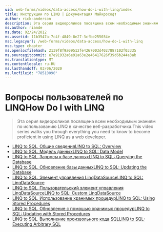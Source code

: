```yaml
---
uid: web-forms/videos/data-access/how-do-i-with-linq/index
title: Инструкции по LINQ | Документация Майкрософт
author: rick-anderson
description: Эта серия видеороликов посвящена всем необходимым знаниям по использованию LINQ в качестве веб-разработчика.
ms.author: riande
ms.date: 02/24/2012
ms.assetid: 11b3547a-7c4f-4849-8e27-3cfbe255034e
msc.legacyurl: /web-forms/videos/data-access/how-do-i-with-linq
msc.type: chapter
ms.openlocfilehash: 2139f8f9a09512fe4267003d4027887102f03335
ms.sourcegitcommit: e7e91932a6e91a63e2e46417626f39d6b244a3ab
ms.translationtype: MT
ms.contentlocale: ru-RU
ms.lasthandoff: 03/06/2020
ms.locfileid: "78510090"
---
```

# <a name="how-do-i-with-linq"></a><span data-ttu-id="3c932-103">Вопросы пользователей по LINQ</span><span class="sxs-lookup"><span data-stu-id="3c932-103">How Do I with LINQ</span></span>

> <span data-ttu-id="3c932-104">Эта серия видеороликов посвящена всем необходимым знаниям по использованию LINQ в качестве веб-разработчика.</span><span class="sxs-lookup"><span data-stu-id="3c932-104">This video series walks you through everything you need to know to become proficient in using LINQ as a web developer.</span></span>

- [<span data-ttu-id="3c932-105">LINQ to SQL. Общие сведения</span><span class="sxs-lookup"><span data-stu-id="3c932-105">LINQ to SQL: Overview</span></span>](how-do-i-linq-to-sql-overview.md)
- [<span data-ttu-id="3c932-106">LINQ to SQL. Модель данных</span><span class="sxs-lookup"><span data-stu-id="3c932-106">LINQ to SQL: Data Model</span></span>](how-do-i-linq-to-sql-data-model.md)
- [<span data-ttu-id="3c932-107">LINQ to SQL. Запросы к базе данных</span><span class="sxs-lookup"><span data-stu-id="3c932-107">LINQ to SQL: Querying the Database</span></span>](how-do-i-linq-to-sql-querying-the-database.md)
- [<span data-ttu-id="3c932-108">LINQ to SQL. Обновление базы данных</span><span class="sxs-lookup"><span data-stu-id="3c932-108">LINQ to SQL: Updating the Database</span></span>](how-do-i-linq-to-sql-updating-the-database.md)
- [<span data-ttu-id="3c932-109">LINQ to SQL. Элемент управления LinqDataSource</span><span class="sxs-lookup"><span data-stu-id="3c932-109">LINQ to SQL: LinqDataSource</span></span>](how-do-i-linq-to-sql-linqdatasource.md)
- [<span data-ttu-id="3c932-110">LINQ to SQL. Пользовательский элемент управления LinqDataSource</span><span class="sxs-lookup"><span data-stu-id="3c932-110">LINQ to SQL: Custom LinqDataSource</span></span>](how-do-i-linq-to-sql-custom-linqdatasource.md)
- [<span data-ttu-id="3c932-111">LINQ to SQL. Использование хранимых процедур</span><span class="sxs-lookup"><span data-stu-id="3c932-111">LINQ to SQL: Using Stored Procedures</span></span>](how-do-i-linq-to-sql-using-stored-procedures.md)
- [<span data-ttu-id="3c932-112">LINQ to SQL. Обновление с помощью хранимых процедур</span><span class="sxs-lookup"><span data-stu-id="3c932-112">LINQ to SQL: Updating with Stored Procedures</span></span>](how-do-i-linq-to-sql-updating-with-stored-procedures.md)
- [<span data-ttu-id="3c932-113">LINQ to SQL. Выполнение произвольного кода SQL</span><span class="sxs-lookup"><span data-stu-id="3c932-113">LINQ to SQL: Executing Arbitrary SQL</span></span>](how-do-i-linq-to-sql-executing-arbitrary-sql.md)
